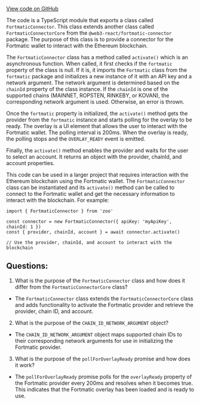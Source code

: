 [View code on GitHub](zoo-labs/zoo/blob/master/core/src/entities/FortmaticConnector.ts)

The code is a TypeScript module that exports a class called `FortmaticConnector`. This class extends another class called `FortmaticConnectorCore` from the `@web3-react/fortmatic-connector` package. The purpose of this class is to provide a connector for the Fortmatic wallet to interact with the Ethereum blockchain. 

The `FortmaticConnector` class has a method called `activate()` which is an asynchronous function. When called, it first checks if the `fortmatic` property of the class is null. If it is, it imports the `Fortmatic` class from the `fortmatic` package and initializes a new instance of it with an API key and a network argument. The network argument is determined based on the `chainId` property of the class instance. If the `chainId` is one of the supported chains (MAINNET, ROPSTEN, RINKEBY, or KOVAN), the corresponding network argument is used. Otherwise, an error is thrown.

Once the `fortmatic` property is initialized, the `activate()` method gets the provider from the `fortmatic` instance and starts polling for the overlay to be ready. The overlay is a UI element that allows the user to interact with the Fortmatic wallet. The polling interval is 200ms. When the overlay is ready, the polling stops and the `OVERLAY_READY` event is emitted. 

Finally, the `activate()` method enables the provider and waits for the user to select an account. It returns an object with the provider, chainId, and account properties.

This code can be used in a larger project that requires interaction with the Ethereum blockchain using the Fortmatic wallet. The `FortmaticConnector` class can be instantiated and its `activate()` method can be called to connect to the Fortmatic wallet and get the necessary information to interact with the blockchain. For example:

```
import { FortmaticConnector } from 'zoo'

const connector = new FortmaticConnector({ apiKey: 'myApiKey', chainId: 1 })
const { provider, chainId, account } = await connector.activate()

// Use the provider, chainId, and account to interact with the blockchain
```
## Questions: 
 1. What is the purpose of the `FortmaticConnector` class and how does it differ from the `FortmaticConnectorCore` class?
- The `FortmaticConnector` class extends the `FortmaticConnectorCore` class and adds functionality to activate the Fortmatic provider and retrieve the provider, chain ID, and account. 

2. What is the purpose of the `CHAIN_ID_NETWORK_ARGUMENT` object?
- The `CHAIN_ID_NETWORK_ARGUMENT` object maps supported chain IDs to their corresponding network arguments for use in initializing the Fortmatic provider. 

3. What is the purpose of the `pollForOverlayReady` promise and how does it work?
- The `pollForOverlayReady` promise polls for the `overlayReady` property of the Fortmatic provider every 200ms and resolves when it becomes true. This indicates that the Fortmatic overlay has been loaded and is ready to use.